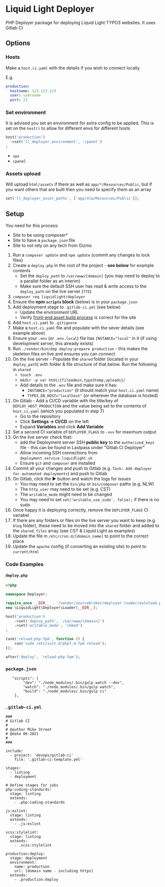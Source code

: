 # Liquid Light Deployer

PHP Deployer package for deploying Liquid Light TYPO3 websites. It uses Gitlab CI

## Options

### Hosts

Make a `host.ci.yaml` with the details if you wish to connect locally.

E.g.

```yaml
production:
  hostname: 123.123.123
  user: username
  port: 22
```

### Set environment

It is advised you set an environment for extra config to be applied. This is set on the `host()` to allow for different envs for different hosts

```php
host('production')
  ->set('ll_deployer_environment', 'cpanel')
;
```

- `vps`
- `cpanel`

### Assets upload

Will upload `html/assets` if there as well as `app/*/Resources/Public`, but if you want others that are built then you need to specify them as an array

```php
set('ll_deployer_asset_paths', ['app/nlw/Resources/Public']);
```

## Setup

You need for this process:

- Site to be using composer†
- Site to have a `package.json` file
- Site to not rely on any tech from Gizmo

1. Run a `composer update` and `npm update` (commit any changes to lock files)
2. Create a `deploy.php` in the root of the project - **see below** for example contents
   - Set the `deploy_path` to `/var/www/[domain]` (you may need to deploy to a parallel folder as an interim)
   - Make sure the default SSH user has read & write access to the `deploy_path` on the live server (`775`)
3. `composer req liquidlight/deployer`
4. Ensure the **npm `scripts` block** (below) is in your `package.json`
5. Add deployment stage to `.gitlab-ci.yml` (see below)
   - Update the environment URL
   - Verify [front-end asset build process](https://gitlab.lldev.co.uk/devops/gitlab-ci/-/blob/main/jobs/deployment/deployer.deploy.gitlab-ci.yml) is correct for the site
6. Add `host.ci.yaml` to `.gitignore`
7. Make a `host.ci.yaml` file and populate with the sever details (see example above)
8. Ensure your `.env` (or `.env.local`) file has `INSTANCE="local"` in it (if using development server, this already exists)
9. Run `./vendor/bin/dep deploy:prepare production` - this makes the skeleton files on live and ensures you can connect
10. On the live server - Populate the `shared` folder (located in your `deploy_path`) with folder & file structure of that below. Run the following in `shared`
    - `touch .env`
    - `mkdir -p var html/{fileadmin,typo3temp,uploads}/`
    - Add details to the `.env` file and make sure it has:
       - `INSTANCE="production"` (it should match your `host.ci.yaml` name)
       - `TYPO3_DB_HOST="localhost"` (or wherever the database is hosted)
11. On Gitlab - Add a CI/CD variable with the title/key of `DEPLOY_HOST_PRODUCTION` and the value being set to the contents of `host.ci.yaml` (which you populated in step 7)
    - Go to the repository
    - Click **Settings -> CI/CD** on the left
    - Expand **Variables** and click **Add Variable**
12. Set a second CI variable of `DEPLOYER_FLAGS` to `-vvv` for maximum output
13. On the live server check that:
    - add the Deployment server SSH **public key** to the `authorized_keys` file - this can be found in Lastpass under "Gitlab CI Deployer"
    - Allow incoming SSH connections from `deployment.service.liquidlight.uk`
    - Ensure `git` and `composer` are installed
14. Commit all your changes and push to Gitlab (e.g. `Task: Add deployer for automated deployments`) and push to Gitlab
15. On Gitlab, click the ▶️ button and watch the logs for issues
    - You may need to set the `bin/php` or `bin/composer` paths (e.g. NLW)
    - The `http_user` may need to be set (e.g. CST)
    - The `writable_mode` might need to be changed
    - You may need to set `set('writable_use_sudo', false);` if there is no sudo
16. Once happy it is deploying correctly, remove the `DEPLOYER_FLAGS` CI variabel
16. If there are any folders or files on the live server you want to keep (e.g. `blog` folder), these need to be moved into the `shared` folder and added to the `shared_files` array (see CST & Liquid Light as examples)
17. Update the file in `/etc/cron.d/[domain_name]` to point to the correct place
18. Update the `apache` config (if converting an existing site) to point to `current/html`

### Code Examples

#### `deploy.php`

```php
<?php

namespace Deployer;

require_once __DIR__ . '/vendor/sourcebroker/deployer-loader/autoload.php';
new \LiquidLight\Deployer\Loader(__DIR__);

host('production')
	->set('deploy_path', '/var/www/[domain]')
	->set('writable_mode', 'chmod')
;

task('reload:php-fpm', function () {
	run('sudo /etc/init.d/php7.4-fpm reload');
});

after('deploy', 'reload:php-fpm');
```

### `package.json`

```
   "scripts": {
		"dev": "./node_modules/.bin/gulp watch --dev",
		"watch": "./node_modules/.bin/gulp watch",
		"build": "./node_modules/.bin/gulp ci"
	},
```

### `.gitlab-ci.yml`

```
###
# Gitlab CI
#
# @author Mike Street
# @date 06-2021
#
###

include:
  - project: 'devops/gitlab-ci'
    file: '.gitlab-ci-template.yml'

stages:
  - linting
  - deployment

# Define stages for jobs
php:coding-standards:
  stage: linting
  extends:
    - .php:coding-standards

js:eslint:
  stage: linting
  extends:
    - .js:eslint

scss:stylelint:
  stage: linting
  extends:
    - .scss:stylelint

production:deploy:
  stage: deployment
  environment:
    name: production
    url: [domain name - including https]
  extends:
    - .production:deploy
```
